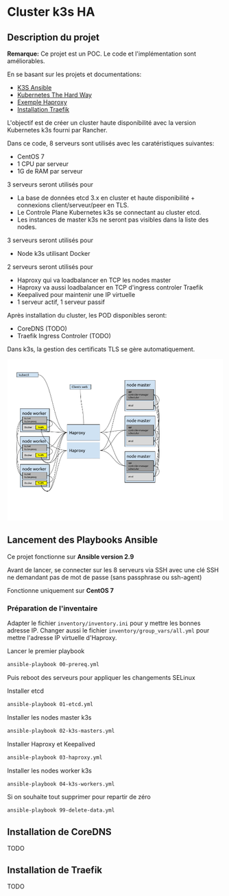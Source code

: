 # Cluster k3s HA

## Description du projet

**Remarque:** Ce projet est un POC. Le code et l'implémentation sont améliorables.

En se basant sur les projets et documentations:

* [K3S Ansible](https://github.com/rancher/k3s-ansible)
* [Kubernetes The Hard Way](https://github.com/kelseyhightower/kubernetes-the-hard-way)
* [Exemple Haproxy](https://gitlab.com/xavki/presentations-kubernetes/-/tree/master/37-kubspray-haproxy)
* [Installation Traefik](https://blog.wescale.fr/2020/03/06/traefik-2-reverse-proxy-dans-kubernetes/)

L'objectif est de créer un cluster haute disponibilité avec la version Kubernetes k3s fourni par Rancher.

Dans ce code, 8 serveurs sont utilisés avec les caratéristiques suivantes:

* CentOS 7
* 1 CPU par serveur
* 1G de RAM par serveur

3 serveurs seront utilisés pour

* La base de données etcd 3.x en cluster et haute disponibilité + connexions client/serveur/peer en TLS.
* Le Controle Plane Kubernetes k3s se connectant au cluster etcd.
* Les instances de master k3s ne seront pas visibles dans la liste des nodes.

3 serveurs seront utilisés pour

* Node k3s utilisant Docker

2 serveurs seront utilisés pour

* Haproxy qui va loadbalancer en TCP les nodes master
* Haproxy va aussi loadbalancer en TCP d'ingress controler Traefik
* Keepalived pour maintenir une IP virtuelle
* 1 serveur actif, 1 serveur passif

Après installation du cluster, les POD disponibles seront:

* CoreDNS (TODO)
* Traefik Ingress Controler (TODO)

Dans k3s, la gestion des certificats TLS se gère automatiquement.

![Schema](docs/schema-cluster-k3s.png)

## Lancement des Playbooks Ansible

Ce projet fonctionne sur **Ansible version 2.9**

Avant de lancer, se connecter sur les 8 serveurs via SSH avec une clé SSH ne demandant pas de mot de passe (sans passphrase ou ssh-agent)

Fonctionne uniquement sur **CentOS 7**

### Préparation de l'inventaire

Adapter le fichier `inventory/inventory.ini` pour y mettre les bonnes adresse IP. Changer aussi le fichier `inventory/group_vars/all.yml` pour mettre l'adresse IP virtuelle d'Haproxy.

Lancer le premier playbook

```bash
ansible-playbook 00-prereq.yml
```

Puis reboot des serveurs pour appliquer les changements SELinux

Installer etcd

```bash
ansible-playbook 01-etcd.yml
```

Installer les nodes master k3s

```bash
ansible-playbook 02-k3s-masters.yml
```

Installer Haproxy et Keepalived

```bash
ansible-playbook 03-haproxy.yml
```

Installer les nodes worker k3s

```bash
ansible-playbook 04-k3s-workers.yml
```

Si on souhaite tout supprimer pour repartir de zéro

```bash
ansible-playbook 99-delete-data.yml
```

## Installation de CoreDNS

TODO

## Installation de Traefik

TODO
